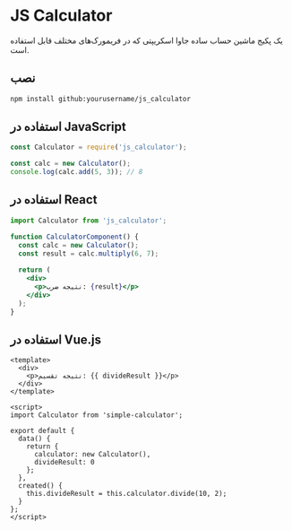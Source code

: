 # JS Calculator

یک پکیج ماشین حساب ساده جاوا اسکریپتی که در فریمورک‌های مختلف قابل استفاده است.
 
 ## نصب
 
 ```bash
 npm install github:yourusername/js_calculator
 ```
 
 ## استفاده در JavaScript
 
 ```javascript
 const Calculator = require('js_calculator');
 
 const calc = new Calculator();
 console.log(calc.add(5, 3)); // 8
 ```
 
 ## استفاده در React
 
 
 ```jsx
 import Calculator from 'js_calculator';
 
 function CalculatorComponent() {
   const calc = new Calculator();
   const result = calc.multiply(6, 7);
   
   return (
     <div>
       <p>نتیجه ضرب: {result}</p>
     </div>
   );
 }
 ```
 
 ## استفاده در Vue.js
 
 ```vue
 <template>
   <div>
     <p>نتیجه تقسیم: {{ divideResult }}</p>
   </div>
 </template>
 
 <script>
 import Calculator from 'simple-calculator';
 
 export default {
   data() {
     return {
       calculator: new Calculator(),
       divideResult: 0
     };
   },
   created() {
     this.divideResult = this.calculator.divide(10, 2);
   }
 };
 </script>
 ```